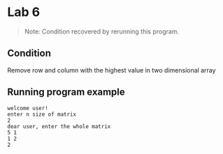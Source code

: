 # Lab 6

> Note: Condition recovered by rerunning this program.

## Condition

Remove row and column with the highest value in two dimensional array

## Running program example

```Running program
welcome user!
enter n size of matrix
2
dear user, enter the whole matrix
5 1
1 2
2 
```
